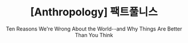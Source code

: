 ---
layout: post
title: "[Anthropology] 팩트풀니스"
subtitle: "Ten Reasons We're Wrong About the World--and Why Things Are Better Than You Think"
category: books
tags: etcetera book
image:
    path: /assets/img/books/etcetera/2020/2020-10-16/factfulness.png
---